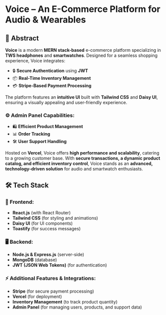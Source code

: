 
# Voice – An E-Commerce Platform for Audio & Wearables  

## 📌 Abstract  
**Voice** is a modern **MERN stack-based** e-commerce platform specializing in **TWS headphones** and **smartwatches**. Designed for a seamless shopping experience, Voice integrates:  

- 🔒 **Secure Authentication** using **JWT**  
- 📦 **Real-Time Inventory Management**  
- 💳 **Stripe-Based Payment Processing**  

The platform features an **intuitive UI** built with **Tailwind CSS** and **Daisy UI**, ensuring a visually appealing and user-friendly experience.  

### ⚙️ **Admin Panel Capabilities:**  
- 🛍 **Efficient Product Management**  
- 📊 **Order Tracking**  
- 🛠 **User Support Handling**  

Hosted on **Vercel**, Voice offers **high performance and scalability**, catering to a growing customer base. With **secure transactions, a dynamic product catalog, and efficient inventory control**, Voice stands as an **advanced, technology-driven solution** for audio and smartwatch enthusiasts.  <br/>

 
## 🛠 Tech Stack

### 🎨 Frontend:
- **React.js** (with React Router)
- **Tailwind CSS** (for styling and animations)
- **Daisy UI** (for UI components)
- **Toastify** (for success messages)

### 🖥 Backend:
- **Node.js & Express.js** (server-side)
- **MongoDB** (database)
- **JWT (JSON Web Tokens)** (for authentication)

### ⚡ Additional Features & Integrations:
- **Stripe** (for secure payment processing)
- **Vercel** (for deployment)
- **Inventory Management** (to track product quantity)
- **Admin Panel** (for managing users, products, and support data)

